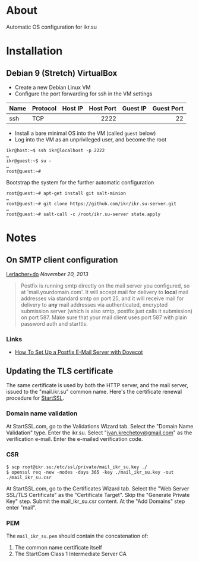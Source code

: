# About

Automatic OS configuration for ikr.su

# Installation

## Debian 9 (Stretch) VirtualBox

* Create a new Debian Linux VM
* Configure the port forwarding for ssh in the VM settings

| Name | Protocol | Host IP | Host Port | Guest IP | Guest Port |
| ---- | -------- | ------- | --------: | -------- | ---------: |
| ssh  | TCP      |         | 2222      |          | 22         |

* Install a bare minimal OS into the VM (called `guest` below)
* Log into the VM as an unprivileged user, and become the root

```
ikr@host:~$ ssh ikr@localhost -p 2222
…
ikr@guest:~$ su -
…
root@guest:~#
```

Bootstrap the system for the further automatic configuration

```
root@guest:~# apt-get install git salt-minion
…
root@guest:~# git clone https://github.com/ikr/ikr.su-server.git
…
root@guest:~# salt-call -c /root/ikr.su-server state.apply
```

# Notes

## On SMTP client configuration

[l.erlacher+do](https://www.digitalocean.com/community/users/l-erlacher-do) _November 20, 2013_

> Postfix is running smtp directly on the mail server you configured, so at
> 'mail.yourdomain.com'. It will accept mail for delivery to **local** mail addresses via standard
> smtp on port 25, and it will receive mail for delivery to **any** mail addresses via
> authenticated, encrypted submission server (which is also smtp, postfix just calls it submission)
> on port 587. Make sure that your mail client uses port 587 with plain password auth and starttls.

### Links

* [How To Set Up a Postfix E-Mail Server with Dovecot](https://www.digitalocean.com/community/tutorials/how-to-set-up-a-postfix-e-mail-server-with-dovecot)

## Updating the TLS certificate

The same certificate is used by both the HTTP server, and the mail server, issued to the
"mail.ikr.su" common name. Here's the certificate renewal procedure for
[StartSSL](https://www.startssl.com/).

### Domain name validation

At StartSSL.com, go to the Validations Wizard tab. Select the "Domain Name Validation" type. Enter
the ikr.su. Select "ivan.krechetov@gmail.com" as the verification e-mail. Enter the e-mailed
verification code.

### CSR

```
$ scp root@ikr.su:/etc/ssl/private/mail_ikr_su.key ./
$ openssl req -new -nodes -days 365 -key ./mail_ikr_su.key -out ./mail_ikr_su.csr
```

At StartSSL.com, go to the Certificates Wizard tab. Select the "Web Server SSL/TLS Certificate" as
the "Certificate Target". Skip the "Generate Private Key" step. Submit the mail_ikr_su.csr
content. At the "Add Domains" step enter "mail".

### PEM

The `mail_ikr_su.pem` should contain the concatenation of:

1. The common name certificate itself
2. The StartCom Class 1 Intermediate Server CA

